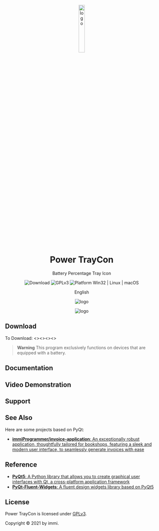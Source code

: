 <p align="center">
  <img width="20%" align="center" src="https://i.postimg.cc/nr44wBB2/power-traycon.png" alt="logo">
</p>
<h1 align="center">  Power TrayCon</h1>
<p align="center">
  Battery Percentage Tray Icon
</p>

<p align="center">

  <a style="text-decoration:none">
    <img src="https://static.pepy.tech/personalized-badge/pyqt-fluent-widgets?period=total&units=international_system&left_color=grey&right_color=brightgreen&left_text=Downloads" alt="Download"/>
  </a>

  <a style="text-decoration:none">
    <img src="https://img.shields.io/badge/License-GPLv3-blue?color=#4ec820" alt="GPLv3"/>
  </a>

  <a style="text-decoration:none">
    <img src="https://img.shields.io/badge/Platform-Win32%20-blue?color=#4ec820" alt="Platform Win32 | Linux | macOS"/>
  </a>
</p>

<p align="center">
English
</p>

<p align="center">
  <img align="center" src="https://i.postimg.cc/bv38jBHS/Power-Tray-Icon-UI.png" alt="logo">
</p>
<p align="center">
  <img align="center" src="https://i.postimg.cc/JnV3Mprm/image.png" alt="logo">
</p>


## Download
To Download:
<><><><>

> **Warning**
> This program exclusively functions on devices that are equipped with a battery.


## Documentation
<!-- Want to know more about PyQt-Fluent-Widgets? Please read the [help document](https://qfluentwidgets.com) 👈 -->

## Video Demonstration
<!-- Check out this [▶ example video](https://www.bilibili.com/video/BV12c411L73q) that shows off what PyQt-Fluent-Widgets are capable of 🎉 -->

## Support
<!-- If this project helps you a lot and you want to support the development and maintenance of this project, feel free to sponsor me via [爱发电](https://afdian.net/a/zhiyiYo) or [ko-fi](https://ko-fi.com/zhiyiYo). Your support is highly appreciated 🥰 -->

## See Also
Here are some projects based on PyQt:
* [**immiProgrammer/invoice-application**: An exceptionally robust application, thoughtfully tailored for bookshops, featuring a sleek and modern user interface, to seamlessly generate invoices with ease](https://github.com/immiProgrammer/invoice-application)


## Reference
* [**PyQt5**: A Python library that allows you to create graphical user interfaces with Qt, a cross-platform application framework](https://doc.qt.io/qtforpython-5/)
* [**PyQt-Fluent-Widgets**: A fluent design widgets library based on PyQt5](https://github.com/zhiyiYo/PyQt-Fluent-Widgets)

## License
Power TrayCon is licensed under [GPLv3](./LICENSE).

Copyright © 2021 by immi.
